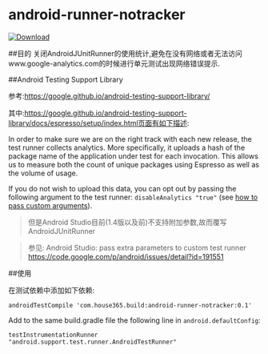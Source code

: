 # android-runner-notracker

[ ![Download](https://api.bintray.com/packages/zhangzhenli/maven/android-runner-notracker/images/download.svg) ](https://bintray.com/zhangzhenli/maven/android-runner-notracker/_latestVersion)


##目的
关闭AndroidJUnitRunner的使用统计,避免在没有网络或者无法访问www.google-analytics.com的时候进行单元测试出现网络错误提示.
 

##Android Testing Support Library
 
 参考:https://google.github.io/android-testing-support-library/
 
 其中:https://google.github.io/android-testing-support-library/docs/espresso/setup/index.html页面有如下描述:

 In order to make sure we are on the right track with each new release, the test runner collects analytics. More specifically, it uploads a hash of the package name of the application under test for each invocation. This allows us to measure both the count of unique packages using Espresso as well as the volume of usage.

If you do not wish to upload this data, you can opt out by passing the following argument to the test runner: `disableAnalytics "true"` (see [how to pass custom arguments](https://github.com/googlesamples/android-testing-templates/tree/master/AndroidTestingBlueprint#custom-gradle-command-line-arguments)).

 >但是Android Studio目前(1.4版以及前)不支持附加参数,故而覆写AndroidJUnitRunner
 
 >参见:
 >Android Studio: pass extra parameters to custom test runner
 >https://code.google.com/p/android/issues/detail?id=191551


##使用

在测试依赖中添加如下依赖:

    androidTestCompile 'com.house365.build:android-runner-notracker:0.1'

Add to the same build.gradle file the following line in `android.defaultConfig`:

    testInstrumentationRunner "android.support.test.runner.AndroidTestRunner"
